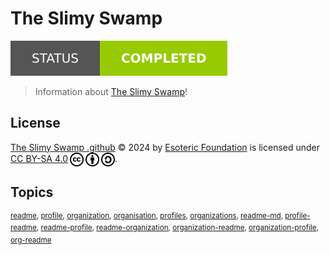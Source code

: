 # The Slimy Swamp

[![Project Status: Completed](./assets/images/badges/status.svg)](./)

> Information about [The Slimy Swamp](https://github.com/TheSlimySwamp)!

## License

<p xmlns:cc="http://creativecommons.org/ns#" xmlns:dct="http://purl.org/dc/terms/">
  <a property="dct:title" rel="cc:attributionURL" href="./">The Slimy Swamp .github</a> &copy; 2024 by <a rel="cc:attributionURL dct:creator" property="cc:attributionName" href="https://esoteric.foundation">Esoteric Foundation</a> is licensed under <a href="./LICENSE" target="_blank" rel="license noopener noreferrer" style="display: inline-block">CC BY-SA 4.0</a><a href="https://creativecommons.org/"><img style="height: 22px !important; margin-left: 3px; vertical-align: middle" src="./assets/images/icons/cc/cc.svg" alt="Creative Commons Icon" /><a href="https://creativecommons.org/licenses/by-sa/4.0/deed.en"><img style="height: 22px !important; margin-left: 3px; vertical-align: middle" src="./assets/images/icons/cc/by.svg" alt="Creative Commons Attribution Icon" /></a><a href="https://creativecommons.org/licenses/by-sa/4.0/deed.en"><img style="height: 22px !important; margin-left: 3px; vertical-align: middle" src="./assets/images/icons/cc/sa.svg" alt="Creative Commons ShareAlike Icon" /></a>.
</p>

## Topics

<sup>[readme](https://github.com/topics/readme), [profile](https://github.com/topics/profile), [organization](https://github.com/topics/organization), [organisation](https://github.com/topics/organisation), [profiles](https://github.com/topics/profiles), [organizations](https://github.com/topics/organizations), [readme-md](https://github.com/topics/readme-md), [profile-readme](https://github.com/topics/profile-readme), [readme-profile](https://github.com/topics/readme-profile), [readme-organization](https://github.com/topics/readme-organization), [organization-readme](https://github.com/topics/organization-readme), [organization-profile](https://github.com/topics/organization-profile), [org-readme](https://github.com/topics/org-readme)</sup>
